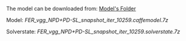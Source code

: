 The model can be downloaded from: [Model's Folder](https://drive.google.com/drive/folders/1T36s-KCKZ0oh0BAIH54_zEsbETtrOJHF?usp=sharing)

Model: _FER_vgg_NPD+PD-SL_snapshot_iter_10259.caffemodel.7z_

Solverstate: _FER_vgg_NPD+PD-SL_snapshot_iter_10259.solverstate.7z_
